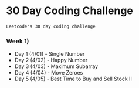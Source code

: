 # 30 Day Coding Challenge

```
Leetcode's 30 day coding challenge
```

### Week 1)

- Day 1 (4/01) - Single Number
- Day 2 (4/02) - Happy Number
- Day 3 (4/03) - Maximum Subarray
- Day 4 (4/04) - Move Zeroes
- Day 5 (4/05) - Best Time to Buy and Sell Stock II
